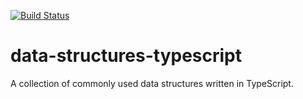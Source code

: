 [![Build Status](https://app.travis-ci.com/mpaauw/data-structures-typescript.svg?branch=main)](https://app.travis-ci.com/mpaauw/data-structures-typescript)

# data-structures-typescript

A collection of commonly used data structures written in TypeScript.
